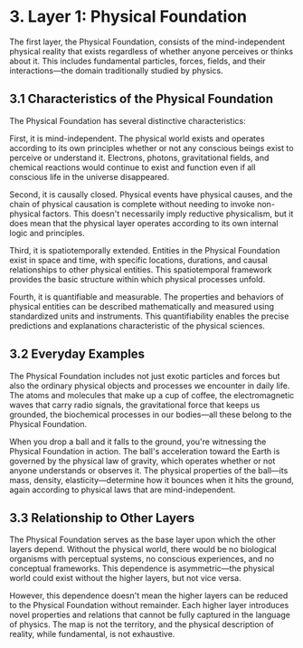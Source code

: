 # 3. Layer 1: Physical Foundation
The first layer, the Physical Foundation, consists of the mind-independent physical reality that exists regardless of whether anyone perceives or thinks about it. This includes fundamental particles, forces, fields, and their interactions—the domain traditionally studied by physics.
## 3.1 Characteristics of the Physical Foundation
The Physical Foundation has several distinctive characteristics:

First, it is mind-independent. The physical world exists and operates according to its own principles whether or not any conscious beings exist to perceive or understand it. Electrons, photons, gravitational fields, and chemical reactions would continue to exist and function even if all conscious life in the universe disappeared.

Second, it is causally closed. Physical events have physical causes, and the chain of physical causation is complete without needing to invoke non-physical factors. This doesn't necessarily imply reductive physicalism, but it does mean that the physical layer operates according to its own internal logic and principles.

Third, it is spatiotemporally extended. Entities in the Physical Foundation exist in space and time, with specific locations, durations, and causal relationships to other physical entities. This spatiotemporal framework provides the basic structure within which physical processes unfold.

Fourth, it is quantifiable and measurable. The properties and behaviors of physical entities can be described mathematically and measured using standardized units and instruments. This quantifiability enables the precise predictions and explanations characteristic of the physical sciences.
## 3.2 Everyday Examples
The Physical Foundation includes not just exotic particles and forces but also the ordinary physical objects and processes we encounter in daily life. The atoms and molecules that make up a cup of coffee, the electromagnetic waves that carry radio signals, the gravitational force that keeps us grounded, the biochemical processes in our bodies—all these belong to the Physical Foundation.

When you drop a ball and it falls to the ground, you're witnessing the Physical Foundation in action. The ball's acceleration toward the Earth is governed by the physical law of gravity, which operates whether or not anyone understands or observes it. The physical properties of the ball—its mass, density, elasticity—determine how it bounces when it hits the ground, again according to physical laws that are mind-independent.
## 3.3 Relationship to Other Layers
The Physical Foundation serves as the base layer upon which the other layers depend. Without the physical world, there would be no biological organisms with perceptual systems, no conscious experiences, and no conceptual frameworks. This dependence is asymmetric—the physical world could exist without the higher layers, but not vice versa.

However, this dependence doesn't mean the higher layers can be reduced to the Physical Foundation without remainder. Each higher layer introduces novel properties and relations that cannot be fully captured in the language of physics. The map is not the territory, and the physical description of reality, while fundamental, is not exhaustive. 